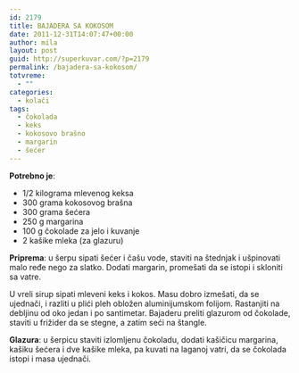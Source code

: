 ```yaml
---
id: 2179
title: BAJADERA SA KOKOSOM
date: 2011-12-31T14:07:47+00:00
author: mila
layout: post
guid: http://superkuvar.com/?p=2179
permalink: /bajadera-sa-kokosom/
totvreme:
  - ""
categories:
  - kolači
tags:
  - čokolada
  - keks
  - kokosovo brašno
  - margarin
  - šećer
---
```

**Potrebno je**:

  * 1/2 kilograma mlevenog keksa
  * 300 grama kokosovog brašna
  * 300 grama šećera
  * 250 g margarina
  * 100 g čokolade za jelo i kuvanje
  * 2 kašike mleka (za glazuru)

**Priprema**: u šerpu sipati šećer i čašu vode, staviti na štednjak i ušpinovati malo ređe nego za slatko. Dodati margarin, promešati da se istopi i skloniti sa vatre.

U vreli sirup sipati mleveni keks i kokos. Masu dobro izmešati, da se ujednači, i razliti u plići pleh obložen aluminijumskom folijom. Rastanjiti na debljinu od oko jedan i po santimetar. Bajaderu preliti glazurom od čokolade, staviti u frižider da se stegne, a zatim seći na štangle.

**Glazura**: u šerpicu staviti izlomljenu čokoladu, dodati kašičicu margarina, kašiku šećera i dve kašike mleka, pa kuvati na laganoj vatri, da se čokolada istopi i masa ujednači.